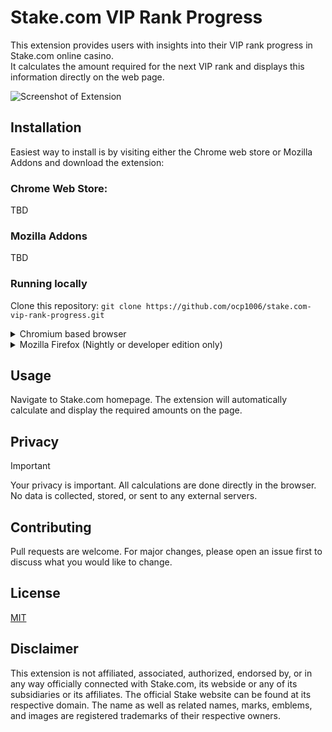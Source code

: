 # Stake.com VIP Rank Progress
This extension provides users with insights into their VIP rank progress in Stake.com online casino.<br>
It calculates the amount required for the next VIP rank and displays this information directly on the web page.

![Screenshot of Extension](./screenshot/screenshot.jpg)

## Installation
Easiest way to install is by visiting either the Chrome web store or Mozilla Addons and download the extension:
### Chrome Web Store:
TBD

### Mozilla Addons
TBD

### Running locally
Clone this repository: `git clone https://github.com/ocp1006/stake.com-vip-rank-progress.git`
<details>
<summary>Chromium based browser</summary>

1. Type `chrome://extensions/`
2. Enable "Developer mode".
3. Click on "Load unpacked".
4. Navigate to the directory where you cloned the repository and select it.
 
</details>

<details>
<summary>Mozilla Firefox (Nightly or developer edition only)</summary>

1. Type `about:debugging`.
2. Click on "Load Temporary Add-on".
3. Navigate to the directory where you cloned the repository and select the `manifest.json` file.
 
</details>

## Usage

Navigate to Stake.com homepage. The extension will automatically calculate and display the required amounts on the page.

## Privacy
> [!IMPORTANT]
> Your privacy is important. All calculations are done directly in the browser.<br>
> No data is collected, stored, or sent to any external servers.

## Contributing

Pull requests are welcome. For major changes, please open an issue first to discuss what you would like to change.

## License

[MIT](https://choosealicense.com/licenses/mit/)

## Disclaimer

This extension is not affiliated, associated, authorized, endorsed by, or in any way officially connected with Stake.com, its webside or any of its subsidiaries or its affiliates. The official Stake website can be found at its respective domain. The name as well as related names, marks, emblems, and images are registered trademarks of their respective owners.
